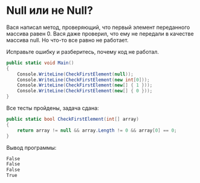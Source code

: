 # Null или не Null?

Вася написал метод, проверяющий, что первый элемент переданного массива равен 0. Вася даже проверил, что ему не передали в качестве массива null. Но что-то все равно не работает.

Исправьте ошибку и разберитесь, почему код не работал.

```cs
public static void Main()
{
    Console.WriteLine(CheckFirstElement(null));
    Console.WriteLine(CheckFirstElement(new int[0]));
    Console.WriteLine(CheckFirstElement(new[] { 1 }));
    Console.WriteLine(CheckFirstElement(new[] { 0 }));
}
```

Все тесты пройдены, задача сдана:
```cs
public static bool CheckFirstElement(int[] array)
{
    return array != null && array.Length != 0 && array[0] == 0;
}
```

Вывод программы:
```cs
False
False
False
True
```